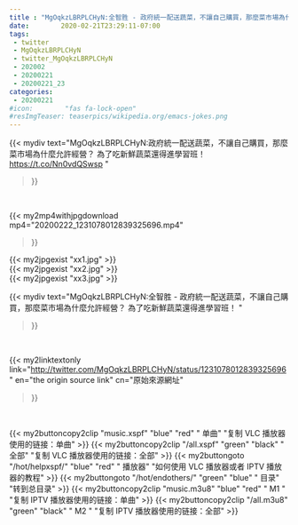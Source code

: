 ```yaml
---
title : "MgOqkzLBRPLCHyN:全智胜 - 政府統一配送蔬菜，不讓自己購買，那麼菜市場為什麼允許經營？ 為了吃新鮮蔬菜還得進學習班！ "
date:        2020-02-21T23:29:11-07:00
tags:
 - twitter
 - MgOqkzLBRPLCHyN
 - twitter_MgOqkzLBRPLCHyN
 - 202002
 - 20200221
 - 20200221_23
categories:
 - 20200221
#icon:        "fas fa-lock-open"
#resImgTeaser: teaserpics/wikipedia.org/emacs-jokes.png
---
```


{{< mydiv text="MgOqkzLBRPLCHyN:政府統一配送蔬菜，不讓自己購買，那麼菜市場為什麼允許經營？ 為了吃新鮮蔬菜還得進學習班！ https://t.co/Nn0vdQSwsp "
>}}
<br>


{{< my2mp4withjpgdownload mp4="20200222_1231078012839325696.mp4"
>}}

{{< my2jpgexist "xx1.jpg" >}}<br>
{{< my2jpgexist "xx2.jpg" >}}<br>
{{< my2jpgexist "xx3.jpg" >}}<br>



{{< mydiv text="MgOqkzLBRPLCHyN:全智胜 - 政府統一配送蔬菜，不讓自己購買，那麼菜市場為什麼允許經營？ 為了吃新鮮蔬菜還得進學習班！ "
>}}
<br>

{{< my2linktextonly link="http://twitter.com/MgOqkzLBRPLCHyN/status/1231078012839325696"
en="the origin source link" cn="原始來源網址"
>}}


<br>

{{< my2buttoncopy2clip "music.xspf"        "blue"   "red"    " 单曲"  "复制 VLC 播放器使用的链接：单曲" >}} {{< my2buttoncopy2clip "/all.xspf"         "green"  "black"  " 全部"  "复制 VLC 播放器使用的链接：全部" >}} {{< my2buttongoto      "/hot/helpxspf/"    "blue"   "red"    " 播放器" "如何使用 VLC 播放器或者 IPTV 播放器的教程" >}} {{< my2buttongoto      "/hot/endothers/"   "green"  "blue"   " 目录"   "转到总目录" >}} {{< my2buttoncopy2clip "music.m3u8"        "blue"   "red"    " M1 "    "复制 IPTV 播放器使用的链接：单曲" >}} {{< my2buttoncopy2clip "/all.m3u8"         "green"  "black"  " M2 "    "复制 IPTV 播放器使用的链接：全部" >}} 
